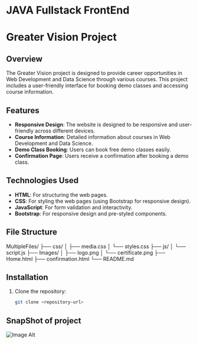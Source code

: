 # JAVA Fullstack FrontEnd
# Greater Vision Project

## Overview
The Greater Vision project is designed to provide career opportunities in Web Development and Data Science through various courses. This project includes a user-friendly interface for booking demo classes and accessing course information.

## Features
- **Responsive Design**: The website is designed to be responsive and user-friendly across different devices.
- **Course Information**: Detailed information about courses in Web Development and Data Science.
- **Demo Class Booking**: Users can book free demo classes easily.
- **Confirmation Page**: Users receive a confirmation after booking a demo class.

## Technologies Used
- **HTML**: For structuring the web pages.
- **CSS**: For styling the web pages (using Bootstrap for responsive design).
- **JavaScript**: For form validation and interactivity.
- **Bootstrap**: For responsive design and pre-styled components.

## File Structure
MultipleFiles/
├── css/
│   ├── media.css
│   └── styles.css
├── js/
│   └── script.js
├── Images/
│   ├── logo.png
│   └── certificate.png
├── Home.html
├── confirmation.html
└── README.md


## Installation
1. Clone the repository:
   ```bash
   git clone <repository-url>

## SnapShot of project
![Image Alt](https://github.com/AryanMevada/FrontEnd-Fullstack_Java/blob/c318c1a3fac5055d2adec76ad0e359472423d08d/FrontEnd_Snapshot.png?raw=true)
